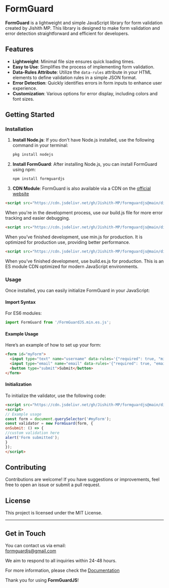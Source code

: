 # FormGuard

**FormGuard** is a lightweight and simple JavaScript library for form validation created by Jishith MP. This library is designed to make form validation and error detection straightforward and efficient for developers.

## Features

- **Lightweight**: Minimal file size ensures quick loading times.
- **Easy to Use**: Simplifies the process of implementing form validation.
- **Data-Rules Attribute**: Utilize the `data-rules` attribute in your HTML elements to define validation rules in a simple JSON format.
- **Error Detection**: Quickly identifies errors in form inputs to enhance user experience.
- **Customization**: Various options for error display, including colors and font sizes.

## Getting Started

### Installation

1. **Install Node.js**: If you don't have Node.js installed, use the following command in your terminal:
   ```bash
   pkg install nodejs
   ```

2. **Install FormGuard**: After installing Node.js, you can install FormGuard using npm:
   ```bash
   npm install formguardjs
   ```

3. **CDN Module**: FormGuard is also available via a CDN on the [official website](https://formguardjs-io.web.app) 

```html
<script src="https://cdn.jsdelivr.net/gh/Jishith-MP/formguardjs@main/dist/FormGuardJS.build.js"></script>
```
When you're in the development process, use our build.js file for more error tracking and easier debugging.

```html
<script src="https://cdn.jsdelivr.net/gh/Jishith-MP/formguardjs@main/dist/FormGuardJS.min.js"></script>
```
When you’ve finished development, use min.js for production. It is optimized for production use, providing better performance.

```html
<script src="https://cdn.jsdelivr.net/gh/Jishith-MP/formguardjs@main/dist/FormGuardJS.build.es.js"></script>
```
When you’ve finished development, use build.es.js for production. This is an ES module CDN optimized for modern JavaScript environments.

### Usage

Once installed, you can easily initialize FormGuard in your JavaScript:

#### Import Syntax

For ES6 modules:
```javascript
import FormGuard from '/FormGuardJS.min.es.js';
```


#### Example Usage

Here’s an example of how to set up your form:

```html
<form id="myForm">
  <input type="text" name="username" data-rules='{"required": true, "minLength": 3}' />
  <input type="email" name="email" data-rules='{"required": true, "email": true}' />
  <button type="submit">Submit</button>
</form>
```

#### Initialization

To initialize the validator, use the following code:

```html
<script src="https://cdn.jsdelivr.net/gh/Jishith-MP/formguardjs@main/dist/FormGuardJS.min.js"></script>
<script>
// Example usage
const form = document.querySelector('#myForm');
const validator = new FormGuard(form, {
onSubmit: () => {
//custom validation here
alert('Form submitted');
}
});
</script>
```


## Contributing

Contributions are welcome! If you have suggestions or improvements, feel free to open an issue or submit a pull request.

## License

This project is licensed under the MIT License.

---

## Get in Touch  
You can contact us via email:  
[formguardjs@gmail.com](mailto:formguardjs@gmail.com)  

We aim to respond to all inquiries within 24-48 hours.  

For more information, please check the [Documentation](https://formguardjs-io.web.app/documentation.html)

Thank you for using **FormGuardJS**!

